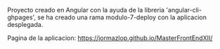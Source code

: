 Proyecto creado en Angular con la ayuda de la libreria 'angular-cli-ghpages', se ha creado una rama modulo-7-deploy con la aplicacion desplegada.

Pagina de la aplicacion: https://jormazlop.github.io/MasterFrontEndXII/
